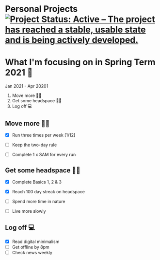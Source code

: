 Personal Projects
[![Project Status: Active – The project has reached a stable, usable state and is being actively developed.](https://www.repostatus.org/badges/latest/active.svg)](https://www.repostatus.org/#active)
==============

# What I'm focusing on in Spring Term 2021 :seedling:
Jan 2021 - Apr 20201

1. Move more :running_woman:
2. Get some headspace :lotus_position_woman:
3. Log off :computer:

## Move more :running_woman:

- [x] Run three times per week [1/12]
- [ ] Keep the two-day rule 
- [ ] Complete 1 x SAM for every run


## Get some headspace :lotus_position_woman:

- [x] Complete Basics 1, 2 & 3
- [x] Reach 100 day streak on headspace
- [ ] Spend more time in nature
- [ ] Live more slowly


## Log off :computer:

- [x] Read digital minimalism
- [ ] Get offline by 8pm
- [ ] Check news weekly

